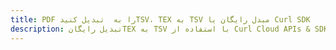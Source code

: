 ---title: PDF را به  تبدیل کنیدTSV، TEX به TSV مبدل رایگان یا Curl SDKdescription: تبدیل رایگانTEX به TSV با استفاده از Curl Cloud APIs & SDK همچنین اسناد PDF را در Cloud ایجاد، ویرایش و رندر کنید.---